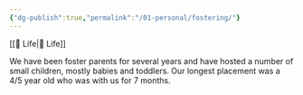 ```yaml
---
{"dg-publish":true,"permalink":"/01-personal/fostering/"}
---
```



[[📘 Life\|📘 Life]]

We have been foster parents for several years and have hosted a number of small children, mostly babies and toddlers. Our longest placement was a 4/5 year old who was with us for 7 months.